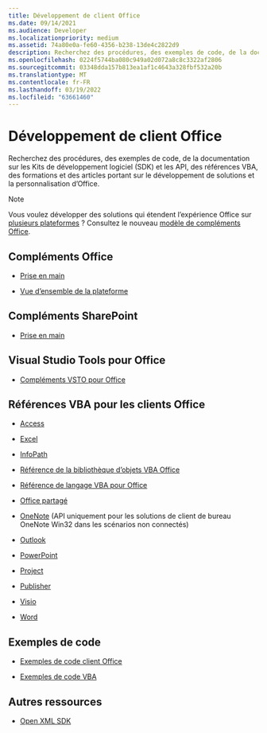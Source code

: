 ```yaml
---
title: Développement de client Office
ms.date: 09/14/2021
ms.audience: Developer
ms.localizationpriority: medium
ms.assetid: 74a80e0a-fe60-4356-b238-13de4c2822d9
description: Recherchez des procédures, des exemples de code, de la documentation sur les Kits de développement logiciel (SDK) et les API, des références VBA, des formations et des articles portant sur le développement de solutions et la personnalisation d’Office.
ms.openlocfilehash: 0224f5744ba080c949a02d072a8c8c3322af2806
ms.sourcegitcommit: 03348dda157b813ea1af1c4643a328fbf532a20b
ms.translationtype: MT
ms.contentlocale: fr-FR
ms.lasthandoff: 03/19/2022
ms.locfileid: "63661460"
---
```

# <a name="office-client-development"></a>Développement de client Office

Recherchez des procédures, des exemples de code, de la documentation sur les Kits de développement logiciel (SDK) et les API, des références VBA, des formations et des articles portant sur le développement de solutions et la personnalisation d’Office.
  
> [!NOTE]
> Vous voulez développer des solutions qui étendent l’expérience Office sur [plusieurs plateformes](https://docs.microsoft.com/office/dev/add-ins/overview/office-add-in-availability) ? Consultez le nouveau [modèle de compléments Office](/office/dev/add-ins/).

## <a name="office-add-ins"></a>Compléments Office
  
- [Prise en main](/office/dev/add-ins/)
  
- [Vue d’ensemble de la plateforme](/office/dev/add-ins/overview/office-add-ins.md)
  
## <a name="sharepoint-add-ins"></a>Compléments SharePoint
  
- [Prise en main](/sharepoint/dev/sp-add-ins/sharepoint-add-ins.md)
  
## <a name="visual-studio-tools-for-office"></a>Visual Studio Tools pour Office
  
- [Compléments VSTO pour Office](/visualstudio/vsto/create-vsto-add-ins-for-office-by-using-visual-studio.md)
  
## <a name="office-client-vba-references"></a>Références VBA pour les clients Office
  
- [Access](access/access-home.md)
  
- [Excel](excel/excel-home.md)
  
- [InfoPath](infopath/infopath-home.md)
  
- [Référence de la bibliothèque d’objets VBA Office](/office/vba/api/overview/library-reference.md)
  
- [Référence de langage VBA pour Office](/office/vba/api/overview/language-reference.md)
  
- [Office partagé](shared/office-shared.md)
  
- [OneNote](onenote/onenote-home.md) (API uniquement pour les solutions de client de bureau OneNote Win32 dans les scénarios non connectés) 
  
- [Outlook](outlook/outlook-home.md)
  
- [PowerPoint](powerpoint-home.md)
  
- [Project](project/project-home.md)
  
- [Publisher](publisher-home.md)
  
- [Visio](visio/visio-home.md)
  
- [Word](word/word-home.md)
  
## <a name="code-samples"></a>Exemples de code
  
- [Exemples de code client Office](https://developer.microsoft.com/office/gallery/?filterBy=Samples)
  
- [Exemples de code VBA](/samples/browse/)
  
## <a name="other-resources"></a>Autres ressources
  
- [Open XML SDK](/office/open-xml/open-xml-sdk.md)
